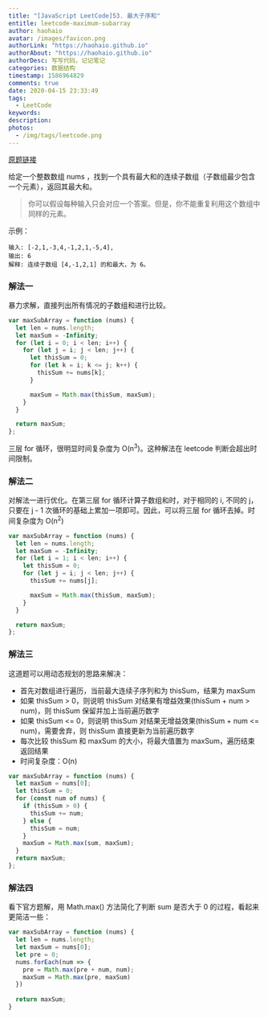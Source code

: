 ```yaml
---
title: "[JavaScript LeetCode]53. 最大子序和"
entitle: leetcode-maximum-subarray
author: haohaio
avatar: /images/favicon.png
authorLink: "https://haohaio.github.io"
authorAbout: "https://haohaio.github.io"
authorDesc: 写写代码，记记笔记
categories: 数据结构
timestamp: 1586964829
comments: true
date: 2020-04-15 23:33:49
tags:
  - LeetCode
keywords:
description:
photos:
  - /img/tags/leetcode.png
---
```


[原题链接](https://leetcode-cn.com/problems/maximum-subarray/)

给定一个整数数组 nums ，找到一个具有最大和的连续子数组（子数组最少包含一个元素），返回其最大和。

> 你可以假设每种输入只会对应一个答案。但是，你不能重复利用这个数组中同样的元素。

示例：

```code
输入: [-2,1,-3,4,-1,2,1,-5,4],
输出: 6
解释: 连续子数组 [4,-1,2,1] 的和最大，为 6。
```

### 解法一

暴力求解，直接列出所有情况的子数组和进行比较。

```js
var maxSubArray = function (nums) {
  let len = nums.length;
  let maxSum = -Infinity;
  for (let i = 0; i < len; i++) {
    for (let j = i; j < len; j++) {
      let thisSum = 0;
      for (let k = i; k <= j; k++) {
        thisSum += nums[k];
      }

      maxSum = Math.max(thisSum, maxSum);
    }
  }

  return maxSum;
};
```

三层 for 循环，很明显时间复杂度为 O(n<sup>3</sup>)。这种解法在 leetcode 判断会超出时间限制。

### 解法二

对解法一进行优化。在第三层 for 循环计算子数组和时，对于相同的 i, 不同的 j，只要在 j - 1 次循环的基础上累加一项即可。因此，可以将三层 for 循环去掉。时间复杂度为 O(n<sup>2</sup>)

```js
var maxSubArray = function (nums) {
  let len = nums.length;
  let maxSum = -Infinity;
  for (let i = 1; i < len; i++) {
    let thisSum = 0;
    for (let j = i; j < len; j++) {
      thisSum += nums[j];

      maxSum = Math.max(thisSum, maxSum);
    }
  }

  return maxSum;
};
```

### 解法三

这道题可以用动态规划的思路来解决：

- 首先对数组进行遍历，当前最大连续子序列和为 thisSum，结果为 maxSum
- 如果 thisSum > 0，则说明 thisSum 对结果有增益效果(thisSum + num > num)，则 thisSum 保留并加上当前遍历数字
- 如果 thisSum <= 0，则说明 thisSum 对结果无增益效果(thisSum + num <= num)，需要舍弃，则 thisSum 直接更新为当前遍历数字
- 每次比较 thisSum 和 maxSum 的大小，将最大值置为 maxSum，遍历结束返回结果
- 时间复杂度：O(n)

```js
var maxSubArray = function (nums) {
  let maxSum = nums[0];
  let thisSum = 0;
  for (const num of nums) {
    if (thisSum > 0) {
      thisSum += num;
    } else {
      thisSum = num;
    }
    maxSum = Math.max(sum, maxSum);
  }
  return maxSum;
};
```

### 解法四

看下官方题解，用 Math.max() 方法简化了判断 sum 是否大于 0 的过程，看起来更简洁一些：

```js
var maxSubArray = function (nums) {
  let len = nums.length;
  let maxSum = nums[0];
  let pre = 0;
  nums.forEach(num => {
    pre = Math.max(pre + num, num);
    maxSum = Math.max(pre, maxSum)
  })
  
  return maxSum;
}
```
